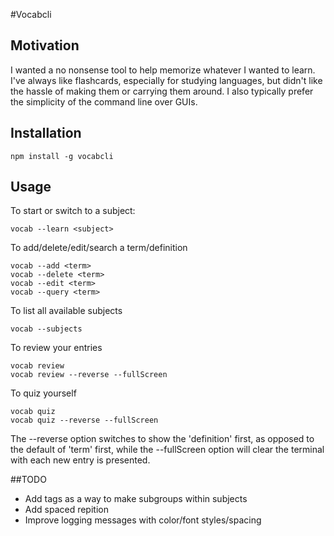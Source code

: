 #Vocabcli
## Motivation
I wanted a no nonsense tool to help memorize whatever I wanted to learn.  I've always like flashcards, especially for studying languages, but didn't like the hassle of making them or carrying them around.  I also typically prefer the simplicity of the command line over GUIs.

## Installation

```bashp
npm install -g vocabcli
```

## Usage
To start or switch to a subject:
```bashp
vocab --learn <subject>
```

To add/delete/edit/search a term/definition
```bashp
vocab --add <term>
vocab --delete <term>
vocab --edit <term>
vocab --query <term>
```

To list all available subjects
```bashp
vocab --subjects
```

To review your entries
```bashp
vocab review
vocab review --reverse --fullScreen
```

To quiz yourself
```bashp
vocab quiz
vocab quiz --reverse --fullScreen
```
The --reverse option switches to show the 'definition' first, as opposed to the default of 'term' first, while the --fullScreen option will clear the terminal with each new entry is presented.

##TODO
* Add tags as a way to make subgroups within subjects
* Add spaced repition
* Improve logging messages with color/font styles/spacing
